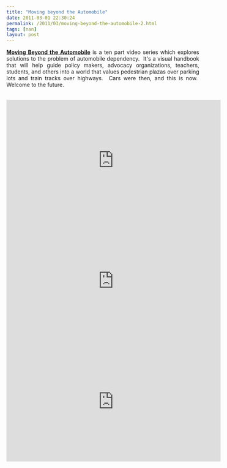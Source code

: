 ```yaml
---
title: "Moving beyond the Automobile"
date: 2011-03-01 22:30:24
permalink: /2011/03/moving-beyond-the-automobile-2.html
tags: [nan]
layout: post
---
```


<p style="text-align: justify;"><strong><a href="http://www.streetfilms.org/moving-beyond-the-automobile/" target="_blank">Moving Beyond the Automobile</a></strong> is a ten part video series which explores solutions to the problem of automobile dependency.  It's a visual handbook that will help guide policy makers, advocacy organizations, teachers, students, and others into a world that values pedestrian plazas over parking lots and train tracks over highways.  Cars were then, and this is now.  Welcome to the future. </p>  <!--more-->   <p style="text-align: justify;"> <br /><iframe frameborder="0" height="315" id="vimeo_player" src="http://player.vimeo.com/video/16972435?js_api=1&js_swf_id=vimeo_player&title=0&byline=0&portrait=0&color=9086c0" width="560"></iframe><br /><iframe frameborder="0" height="315" id="vimeo_player" src="http://player.vimeo.com/video/19836629?js_api=1&js_swf_id=vimeo_player&title=0&byline=0&portrait=0&color=9086c0" width="560"></iframe><br /><iframe frameborder="0" height="315" id="vimeo_player" src="http://player.vimeo.com/video/20516876?js_api=1&js_swf_id=vimeo_player&title=0&byline=0&portrait=0&color=9086c0" width="560"></iframe></p>
